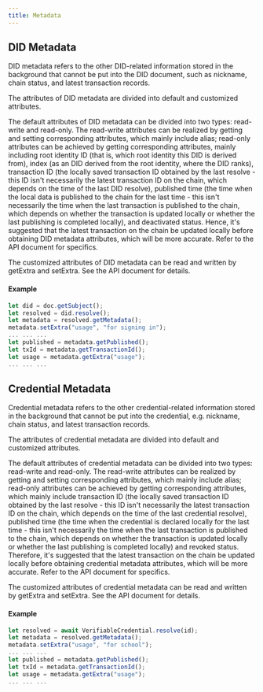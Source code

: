 ```yaml
---
title: Metadata
---
```


## DID Metadata

DID metadata refers to the other DID-related information stored in the background that cannot be put into the DID document, such as nickname, chain status, and latest transaction records.

The attributes of DID metadata are divided into default and customized attributes.

The default attributes of DID metadata can be divided into two types: read-write and read-only. The read-write attributes can be realized by getting and setting corresponding attributes, which mainly include alias; read-only attributes can be achieved by getting corresponding attributes, mainly including root identity ID (that is, which root identity this DID is derived from), index (as an DID derived from the root identity, where the DID ranks), transaction ID (the locally saved transaction ID obtained by the last resolve - this ID isn't necessarily the latest transaction ID on the chain, which depends on the time of the last DID resolve), published time (the time when the local data is published to the chain for the last time - this isn't necessarily the time when the last transaction is published to the chain, which depends on whether the transaction is updated locally or whether the last publishing is completed locally), and deactivated status. Hence, it's suggested that the latest transaction on the chain be updated locally before obtaining DID metadata attributes, which will be more accurate. Refer to the API document for specifics.

The customized attributes of DID metadata can be read and written by getExtra and setExtra. See the API document for details.

#### Example

```ts
let did = doc.getSubject();
let resolved = did.resolve();
let metadata = resolved.getMetadata();
metadata.setExtra("usage", "for signing in");
... ... ...
let published = metadata.getPublished();
let txId = metadata.getTransactionId();
let usage = metadata.getExtra("usage");
... ... ...
```

## Credential Metadata

Credential metadata refers to the other credential-related information stored in the background that cannot be put into the credential, e.g. nickname, chain status, and latest transaction records.

The attributes of credential metadata are divided into default and customized attributes.

The default attributes of credential metadata can be divided into two types: read-write and read-only. The read-write attributes can be realized by getting and setting corresponding attributes, which mainly include alias; read-only attributes can be achieved by getting corresponding attributes, which mainly include transaction ID (the locally saved transaction ID obtained by the last resolve - this ID isn't necessarily the latest transaction ID on the chain, which depends on the time of the last credential resolve), published time (the time when the credential is declared locally for the last time - this isn't necessarily the time when the last transaction is published to the chain, which depends on whether the transaction is updated locally or whether the last publishing is completed locally) and revoked status. Therefore, it's suggested that the latest transaction on the chain be updated locally before obtaining credential metadata attributes, which will be more accurate. Refer to the API document for specifics.

The customized attributes of credential metadata can be read and written by getExtra and setExtra. See the API document for details.

#### Example

```ts
let resolved = await VerifiableCredential.resolve(id);
let metadata = resolved.getMetadata();
metadata.setExtra("usage", "for school");
... ... ...
let published = metadata.getPublished();
let txId = metadata.getTransactionId();
let usage = metadata.getExtra("usage");
... ... ...
```
